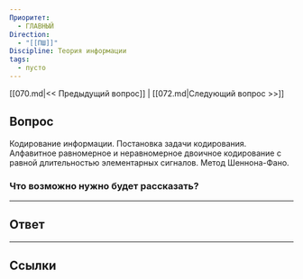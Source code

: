 ```yaml
---
Приоритет:
  - ГЛАВНЫЙ
Direction:
  - "[[ПШ]]" 
Discipline: Теория информации 
tags:
  - пусто
---
```

[[070.md|<< Предыдущий вопрос]] | [[072.md|Следующий вопрос >>]]
## Вопрос

Кодирование информации. Постановка задачи кодирования. Алфавитное равномерное и неравномерное двоичное кодирование с равной длительностью элементарных сигналов. Метод Шеннона-Фано.

### Что возможно нужно будет рассказать?


---
## Ответ


---
## Ссылки
